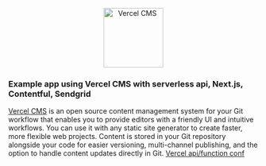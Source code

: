 <p align="center">
  <a href="https://vercel.com/">
    <img alt="Vercel CMS" src="https://bootstrap-vue.org/_nuxt/img/vercel.a2910b8.svg" width="120" />
  </a>
</p>

### Example app using Vercel CMS with serverless api, Next.js, Contentful, Sendgrid

[Vercel CMS](https://vercel.com/) is an open source content management system for your Git workflow that enables you to provide editors with a friendly UI and intuitive workflows. You can use it with any static site generator to create faster, more flexible web projects. Content is stored in your Git repository alongside your code for easier versioning, multi-channel publishing, and the option to handle content updates directly in Git.
[Vercel api/function conf](https://vercel.com/docs/configuration#project/functions)
